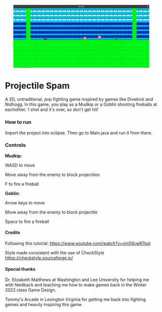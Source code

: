 <p align="center"> 
<img src="media/logo.png" width=450>
</p>

# Projectile Spam
A 2D, untraditional, pvp fighting game inspired by games like Divekick and Nidhogg. In this game, you play as a Mudkip or a Goblin shooting fireballs at eachother. 1 shot and it's over, so don't get hit!

### How to run
Import the project into eclipse. Then go to Main.java and run it from there.

### Controls
<b>Mudkip:</b>

WASD to move

Move away from the enemy to block projectiles

F to fire a fireball

<b>Goblin:</b>

Arrow keys to move

Move away from the enemy to block projectile

Space to fire a fireball

#### Credits
Following this tutorial:
https://www.youtube.com/watch?v=om59cwR7psI

Style made consistent with the use of CheckStyle
https://checkstyle.sourceforge.io/

#### Special thanks
Dr. Elizabeth Matthews at Washington and Lee University for helping me with feedback and teaching me how to make games back in the Winter 2022 class Game Design.

Tommy's Arcade in Lexington Virginia for getting me back into fighting games and heavily inspiring this game.
